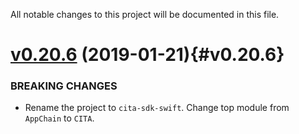 All notable changes to this project will be documented in this file.

# [v0.20.6](https://github.com/cryptape/cita-sdk-swift/compare/v0.20.5...v0.20.6) (2019-01-21){#v0.20.6}

### BREAKING CHANGES

* Rename the project to `cita-sdk-swift`. Change top module from `AppChain` to `CITA`.
